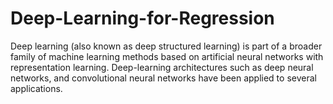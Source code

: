 # Deep-Learning-for-Regression
Deep learning (also known as deep structured learning) is part of a broader family of machine learning methods based on artificial neural networks with representation learning. Deep-learning architectures such as deep neural networks, and convolutional neural networks have been applied to several applications.
